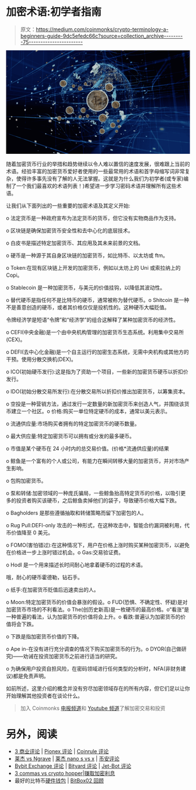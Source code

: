 # 加密术语:初学者指南

> 原文：<https://medium.com/coinmonks/crypto-terminology-a-beginners-guide-9dc5efedc66c?source=collection_archive---------75----------------------->

![](img/ba7bb77b05a50ab568f2cb690ff3cc35.png)

随着加密货币行业的举措和趋势继续以令人难以置信的速度发展，很难跟上当前的术语。经验丰富的加密货币爱好者使用的一些最常用的术语和首字母缩写词非常复杂，使得许多事先没有了解的人无法掌握。这就是为什么我们为初学者(或专家)编制了一个我们最喜欢的术语列表！)希望进一步学习密码术语并理解所有这些术语。

让我们从下面列出的一些重要的加密术语及其定义开始:

o 法定货币是一种政府宣布为法定货币的货币，但它没有实物商品作为支持。

o 区块链是确保加密货币安全性和去中心化的底层技术。

o 白皮书是描述特定加密货币、其应用及其未来前景的文档。

o 硬币是一种源于其自身区块链的加密货币，如比特币、以太坊或 ftm。

o Token:在现有区块链上开发的加密货币，例如以太坊上的 Uni 或索拉纳上的 Copi。

o Stablecoin 是一种加密货币，与美元的价值挂钩，以降低其波动性。

o 替代硬币是指任何不是比特币的硬币，通常被称为替代硬币。o Shitcoin 是一种不是善意创造的硬币，或者其价格仅仅是投机性的。这种硬币大幅贬值。

令牌经济学是短语“令牌”和“经济学”的组合这解释了某种加密货币的经济性。

o CEFI(中央金融)是一个由中央机构管理的加密货币生态系统。利用集中交易所(CEX)。

o DEFI(去中心化金融)是一个自主运行的加密生态系统，无需中央机构或其他方的干预。使用分散交换机(DEX)。

o ICO(初始硬币发行):这是指为了资助一个项目，一些新的加密货币硬币以折扣价发行。

o IDO(初始分散交易所发行):在分散交易所以折扣价推出加密货币，以筹集资本。

o 空投是一种营销方法，通过发行一定数量的新加密货币来创造人气，并围绕该货币建立一个社区。o 价格:购买一单位特定硬币的成本，通常以美元表示。

o 流通供应量:市场购买者拥有的特定加密货币的硬币数量。

o 最大供应量:特定加密货币可以拥有或分发的最多硬币。

o 市值是某个硬币在 24 小时内的总交易价值。(价格*流通供应量)的结果

o 鲸鱼是一个富有的个人或公司，有能力在瞬间转移大量的加密货币，并对市场产生影响。

o 包购加密货币。

o 泵和转储:加密领域的一种庞氏骗局，一些鲸鱼抬高特定货币的价格，以吸引更多的投资者购买该硬币，之后鲸鱼卖掉他们的袋子，导致硬币价格大幅下跌。

o Bagholders 是那些遵循抽取和转储策略而留下加密包的人。

o Rug Pull:DEFI-only 攻击的一种形式，在这种攻击中，智能合约漏洞被利用，代币价值降至 0 美元。

o FOMO(害怕错过):在这种情况下，用户在价格上涨时购买某种加密货币，以避免在价格进一步上涨时错过机会。o Gas:交易验证费。

o Hodl 是一个用来描述长时间耐心地拿着硬币的过程的术语。

哦，耐心的硬币霍德勒，钻石手。

o 纸手:在加密货币贬值后迅速卖出的人。

o Moon:特定加密货币的价值会暴涨的假设。o FUD(恐惧、不确定性、怀疑)是对加密货币市场的不利看法。o The(创历史新高)是一枚硬币的最高价格。o“看涨”是一种普遍的看法，认为加密货币的价值将会上升。o 看跌:普遍认为加密货币的价值将会下跌。

o 下跌是指加密货币价值的下降。

o Ape in-在没有进行充分调查的情况下购买加密货币的行为。o DYOR(自己做研究)——劝诫在投资加密货币之前进行适当的研究。

o 为确保用户投资自担风险，在密码领域进行任何类型的分析时，NFA(非财务建议)都是免责声明。

如前所述，这里介绍的概念并没有穷尽加密领域存在的所有内容，但它们足以让你开始理解其他投资者在谈论什么。

> 加入 Coinmonks [电报频道](https://t.me/coincodecap)和 [Youtube 频道](https://www.youtube.com/c/coinmonks/videos)了解加密交易和投资

# 另外，阅读

*   [3 商业评论](/coinmonks/3commas-review-an-excellent-crypto-trading-bot-2020-1313a58bec92) | [Pionex 评论](https://coincodecap.com/pionex-review-exchange-with-crypto-trading-bot) | [Coinrule 评论](/coinmonks/coinrule-review-2021-a-beginner-friendly-crypto-trading-bot-daf0504848ba)
*   [莱杰 vs Ngrave](/coinmonks/ledger-vs-ngrave-zero-7e40f0c1d694) | [莱杰 nano s vs x](/coinmonks/ledger-nano-s-vs-x-battery-hardware-price-storage-59a6663fe3b0) | [币安评论](/coinmonks/binance-review-ee10d3bf3b6e)
*   [Bybit Exchange 评论](/coinmonks/bybit-exchange-review-dbd570019b71) | [Bityard 评论](https://coincodecap.com/bityard-reivew) | [Jet-Bot 评论](https://coincodecap.com/jet-bot-review)
*   [3 commas vs crypto hopper](/coinmonks/3commas-vs-pionex-vs-cryptohopper-best-crypto-bot-6a98d2baa203)|[赚取加密利息](/coinmonks/earn-crypto-interest-b10b810fdda3)
*   最好的比特币[硬件钱包](/coinmonks/hardware-wallets-dfa1211730c6) | [BitBox02 回顾](/coinmonks/bitbox02-review-your-swiss-bitcoin-hardware-wallet-c36c88fff29)